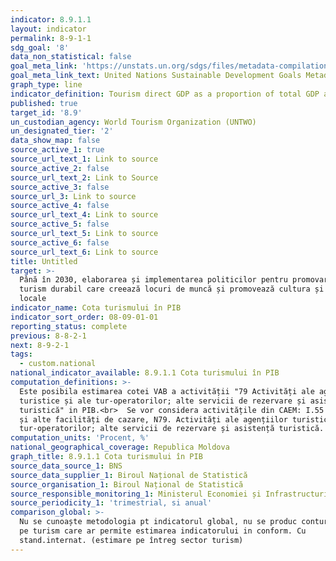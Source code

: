 ```yaml
---
indicator: 8.9.1.1
layout: indicator
permalink: 8-9-1-1
sdg_goal: '8'
data_non_statistical: false
goal_meta_link: 'https://unstats.un.org/sdgs/files/metadata-compilation/Metadata-Goal-8.pdf'
goal_meta_link_text: United Nations Sustainable Development Goals Metadata (PDF 526 KB)
graph_type: line
indicator_definition: Tourism direct GDP as a proportion of total GDP and in growth rate
published: true
target_id: '8.9'
un_custodian_agency: World Tourism Organization (UNTWO)
un_designated_tier: '2'
data_show_map: false
source_active_1: true
source_url_text_1: Link to source
source_active_2: false
source_url_text_2: Link to Source
source_active_3: false
source_url_3: Link to source
source_active_4: false
source_url_text_4: Link to source
source_active_5: false
source_url_text_5: Link to source
source_active_6: false
source_url_text_6: Link to source
title: Untitled
target: >-
  Până în 2030, elaborarea și implementarea politicilor pentru promovarea unui
  turism durabil care creează locuri de muncă și promovează cultura și produsele
  locale
indicator_name: Cota turismului în PIB
indicator_sort_order: 08-09-01-01
reporting_status: complete
previous: 8-8-2-1
next: 8-9-2-1
tags:
  - custom.national
national_indicator_available: 8.9.1.1 Cota turismului în PIB
computation_definitions: >-
  Este posibila estimarea cotei VAB a activității "79 Activități ale agențiilor
  turistice și ale tur-operatorilor; alte servicii de rezervare și asistență
  turistică" in PIB.<br>  Se vor considera activitățile din CAEM: I.55 Hoteluri
  și alte facilități de cazare, N79. Activități ale agențiilor turistice și ale
  tur-operatorilor; alte servicii de rezervare și asistență turistică.
computation_units: 'Procent, %'
national_geographical_coverage: Republica Moldova
graph_title: 8.9.1.1 Cota turismului în PIB
source_data_source_1: BNS
source_data_supplier_1: Biroul Național de Statistică
source_organisation_1: Biroul Național de Statistică
source_responsible_monitoring_1: Ministerul Economiei și Infrastructurii
source_periodicity_1: 'trimestrial, si anual'
comparison_global: >-
  Nu se cunoaște metodologia pt indicatorul global, nu se produc conturi satelit
  pe turism care ar permite estimarea indicatorului in conform. Cu
  stand.internat. (estimare pe întreg sector turism)
---
```

